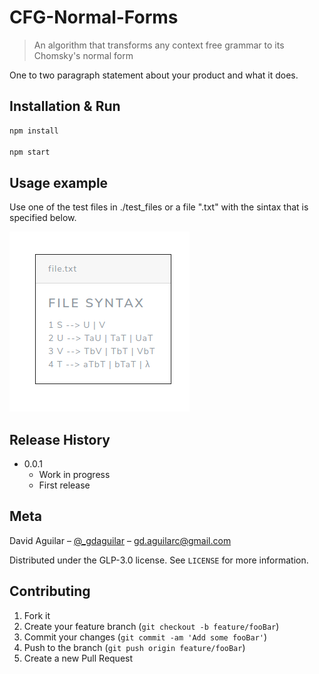 # CFG-Normal-Forms

> An algorithm that transforms any context free grammar to its Chomsky's normal form

One to two paragraph statement about your product and what it does.

## Installation & Run

```sh
npm install

npm start
```

## Usage example

Use one of the test files in ./test_files or a file ".txt" with the sintax that is specified below.

![Example](example.png)

## Release History

- 0.0.1
  - Work in progress
  - First release

## Meta

David Aguilar – [@\_gdaguilar](https://twitter.com/_gdaguilar) – gd.aguilarc@gmail.com

Distributed under the GLP-3.0 license. See `LICENSE` for more information.

## Contributing

1. Fork it
2. Create your feature branch (`git checkout -b feature/fooBar`)
3. Commit your changes (`git commit -am 'Add some fooBar'`)
4. Push to the branch (`git push origin feature/fooBar`)
5. Create a new Pull Request
